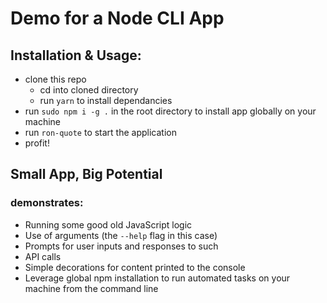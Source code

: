 # Demo for a Node CLI App

## Installation & Usage:

* clone this repo
  - cd into cloned directory
  - run ```yarn``` to install dependancies
* run ```sudo npm i -g .``` in the root directory to install app globally on your machine
* run ```ron-quote``` to start the application
* profit!

## Small App, Big Potential

### demonstrates:

- Running some good old JavaScript logic
- Use of arguments (the `--help` flag in this case)
- Prompts for user inputs and responses to such
- API calls
- Simple decorations for content printed to the console
- Leverage global npm installation to run automated tasks on your machine from the command line
